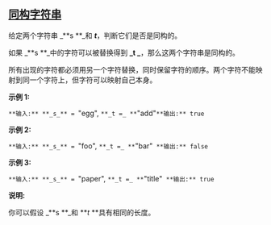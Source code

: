 ## [同构字符串](https://leetcode-cn.com/problems/isomorphic-strings/)

给定两个字符串 _**s **_和 **_t_**，判断它们是否是同构的。

如果 _**s **_中的字符可以被替换得到 **_t _**，那么这两个字符串是同构的。

所有出现的字符都必须用另一个字符替换，同时保留字符的顺序。两个字符不能映射到同一个字符上，但字符可以映射自己本身。

**示例 1:**

`**输入:** **_s_** = `"egg", `**_t =_ **`"add"`
**输出:** true
`

**示例 2:**

`**输入:** **_s_** = `"foo", `**_t =_ **`"bar"`
**输出:** false`

**示例 3:**

`**输入:** **_s_** = `"paper", `**_t =_ **`"title"`
**输出:** true`

**说明:**  

你可以假设 _**s **_和 **_t_ **具有相同的长度。